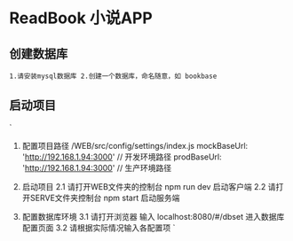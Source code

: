 # ReadBook 小说APP
## 创建数据库
`
1.请安装mysql数据库
2.创建一个数据库，命名随意，如 bookbase
`
## 启动项目
`
1. 配置项目路径 /WEB/src/config/settings/index.js
  mockBaseUrl: 'http://192.168.1.94:3000' // 开发环境路径
  prodBaseUrl: 'http://192.168.1.94:3000' // 生产环境路径
  
2. 启动项目
  2.1 请打开WEB文件夹的控制台 npm run dev 启动客户端
  2.2 请打开SERVE文件夹控制台 npm start 启动服务端
  
3. 配置数据库环境
  3.1 请打开浏览器 输入 localhost:8080/#/dbset 进入数据库配置页面
  3.2 请根据实际情况输入各配置项
`
